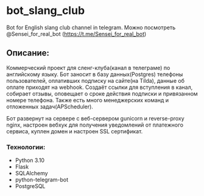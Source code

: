 # bot_slang_club
Bot for English slang club channel in telegram. Можно посмотреть @Sensei_for_real_bot (https://t.me/Sensei_for_real_bot)
## Описание:
Коммерческий проект для сленг-клуба(канал в телеграме) по английскому языку. Бот заносит в базу данных(Postgres) телефоны пользователей, оплативших подписку на сайте(на Tilda), данные об оплате приходят на webhook. Создаёт ссылки для вступления в канал, собирает отзывы, оповещает о сроке действия подписки и привязанном номере телефона. Также есть много менеджерских команд и отложенных задач(APScheduler).

Бот развернут на сервере с веб-сервером gunicorn и reverse-proxy nginx, настроен вебхук для получения уведомлений от платежного сервиса, куплен домен и настроен SSL сертификат.
### Технологии:
- Python 3.10
- Flask
- SQLAlchemy
- python-telegram-bot
- PostgreSQL